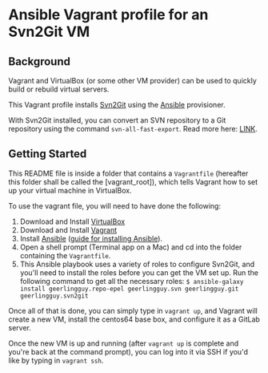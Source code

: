# Ansible Vagrant profile for an Svn2Git VM

## Background

Vagrant and VirtualBox (or some other VM provider) can be used to quickly build or rebuild virtual servers.

This Vagrant profile installs [Svn2Git](https://lucene.apache.org/solr/) using the [Ansible](http://www.ansible.com/) provisioner.

With Svn2Git installed, you can convert an SVN repository to a Git repository using the command `svn-all-fast-export`. Read more here: [LINK](http://www.midwesternmac.com/).

## Getting Started

This README file is inside a folder that contains a `Vagrantfile` (hereafter this folder shall be called the [vagrant_root]), which tells Vagrant how to set up your virtual machine in VirtualBox.

To use the vagrant file, you will need to have done the following:

  1. Download and Install [VirtualBox](https://www.virtualbox.org/wiki/Downloads)
  2. Download and Install [Vagrant](http://downloads.vagrantup.com/)
  3. Install [Ansible](http://ansibleworks.com/) ([guide for installing Ansible](http://docs.ansible.com/intro_installation.html)).
  4. Open a shell prompt (Terminal app on a Mac) and cd into the folder containing the `Vagrantfile`.
  5. This Ansible playbook uses a variety of roles to configure Svn2Git, and you'll need to install the roles before you can get the VM set up. Run the following command to get all the necessary roles: `$ ansible-galaxy install geerlingguy.repo-epel geerlingguy.svn geerlingguy.git geerlingguy.svn2git`

Once all of that is done, you can simply type in `vagrant up`, and Vagrant will create a new VM, install the centos64 base box, and configure it as a GitLab server.

Once the new VM is up and running (after `vagrant up` is complete and you're back at the command prompt), you can log into it via SSH if you'd like by typing in `vagrant ssh`.
